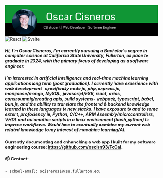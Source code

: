 <img src="/long_banner.png" alt="banner" />

<img alt="React" src="https://img.shields.io/badge/React-61DAFB?logo=react&logoColor=white&style=for-the-badge&link=https://beta.reactjs.org/" />
<img alt="Svelte" src="https://img.shields.io/badge/Svelte-FF7A2B?logo=svelte&logoColor=black&style=for-the-badge" />

##### Hi, I’m Oscar Cisneros, I'm currently pursuing a Bachelor's degree in computer science at California State University, Fullerton, on pace to graduate in 2024, with the primary focus of developing as a software engineer.
##### I’m interested in artificial intelligence and real-time machine learning applications long term (post graduation). I currently have experience with web development- specifically node.js, php, express.js, mongoose/mongo, MySQL, javascript/ES6, react, axios, consnsumnig/creating apis, build systems- webpack, typescript, babel, bun.js, and the ablility to translate the frontend & backend knowledge learned in these languages to new stacks. I have exposure to and to some extent, profociency in, Python, C/C++, ARM Assembly/microcontrollers, VHDL and automation scripts in a linux environment (bash,python) to improve  workflows. Would love to eventually combine my current web-related knowledge to my interest of macahine learning/AI.
#### Currently documenting and enhanching a web app I built for my software engineering course: https://github.com/oscisn93/FoCal.
#### 📫 Contact:
    - school-email: ocisneros1@csu.fullerton.edu
